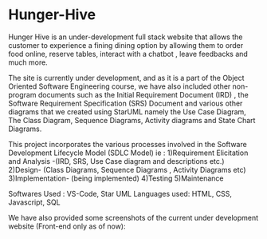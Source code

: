 # Hunger-Hive
Hunger Hive is an under-development full stack website that allows the customer to experience a fining dining option by allowing them to order food online, reserve tables, interact with a chatbot , leave feedbacks and much more.

The site is currently under development, and as it is a part of the Object Oriented Software Engineering course, we have also included other non-program documents such as the Initial Requirement Document (IRD) , the Software Requirement Specification (SRS) Document and various other diagrams that we created using StarUML namely the Use Case Diagram, The Class Diagram, Sequence Diagrams, Activity diagrams and State Chart Diagrams.

This project incorporates the various processes involved in the Software Development Lifecycle Model (SDLC Model) ie :
1)Requirement Elicitation and Analysis -(IRD, SRS, Use Case diagram and descriptions etc.)  
2)Design- (Class Diagrams, Sequence Diagrams , Activity Diagrams etc)
3)Implementation- (being implemented)
4)Testing
5)Maintenance

Softwares Used : VS-Code, Star UML
Languages used: HTML, CSS, Javascript, SQL

We have also provided some screenshots of the current under development website (Front-end only as of now): 
